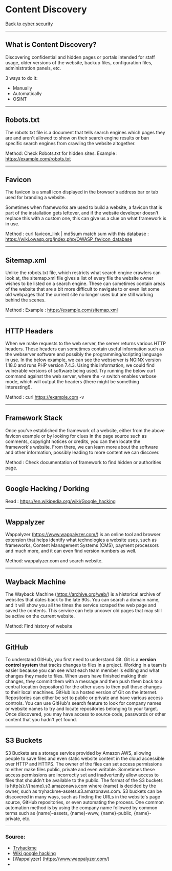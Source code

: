 # Content Discovery
[Back to cyber security](index.md)
- --
##  What is Content Discovery?
Discovering confidential and hidden pages or portals intended for staff usage, older versions of the website, backup files, configuration files, administration panels, etc.

3 ways to do it:
- Manually
- Automatically
- OSINT

- --
## Robots.txt
The robots.txt file is a document that tells search engines which pages they are and aren't allowed to show on their search engine results or ban specific search engines from crawling the website altogether. 

Method:
Check Robots.txt for hidden sites. 
Example : https://example.com/robots.txt
- --
## Favicon
The favicon is a small icon displayed in the browser's address bar or tab used for branding a website.

Sometimes when frameworks are used to build a website, a favicon that is part of the installation gets leftover, and if the website developer doesn't replace this with a custom one, this can give us a clue on what framework is in use. 

Method :
curl favicon_link | md5sum
match sum with this database : https://wiki.owasp.org/index.php/OWASP_favicon_database

- --
## Sitemap.xml

Unlike the robots.txt file, which restricts what search engine crawlers can look at, the sitemap.xml file gives a list of every file the website owner wishes to be listed on a search engine. These can sometimes contain areas of the website that are a bit more difficult to navigate to or even list some old webpages that the current site no longer uses but are still working behind the scenes.

Method :
Example : https://example.com/sitemap.xml
- --
## HTTP Headers
When we make requests to the web server, the server returns various HTTP headers. These headers can sometimes contain useful information such as the webserver software and possibly the programming/scripting language in use. In the below example, we can see the webserver is NGINX version 1.18.0 and runs PHP version 7.4.3. Using this information, we could find vulnerable versions of software being used. Try running the below curl command against the web server, where the -v switch enables verbose mode, which will output the headers (there might be something interesting!).

Method :
curl https://example.com -v
- --
## Framework Stack

Once you've established the framework of a website, either from the above favicon example or by looking for clues in the page source such as comments, copyright notices or credits, you can then locate the framework's website. From there, we can learn more about the software and other information, possibly leading to more content we can discover.

Method :
Check documentation of framework to find hidden or authorities page.
- --
## Google Hacking / Dorking
Read : https://en.wikipedia.org/wiki/Google_hacking
- --
## Wappalyzer

Wappalyzer (https://www.wappalyzer.com/) is an online tool and browser extension that helps identify what technologies a website uses, such as frameworks, Content Management Systems (CMS), payment processors and much more, and it can even find version numbers as well.
 
 Method:
 wappalyzer.com and search website.
- --
## Wayback Machine

The Wayback Machine (https://archive.org/web/) is a historical archive of websites that dates back to the late 90s. You can search a domain name, and it will show you all the times the service scraped the web page and saved the contents. This service can help uncover old pages that may still be active on the current website.

Method:
Find history of website
- --
## GitHub

To understand GitHub, you first need to understand Git. Git is a **version control system** that tracks changes to files in a project. Working in a team is easier because you can see what each team member is editing and what changes they made to files. When users have finished making their changes, they commit them with a message and then push them back to a central location (repository) for the other users to then pull those changes to their local machines. GitHub is a hosted version of Git on the internet. Repositories can either be set to public or private and have various access controls. You can use GitHub's search feature to look for company names or website names to try and locate repositories belonging to your target. Once discovered, you may have access to source code, passwords or other content that you hadn't yet found.

- --
## S3 Buckets
S3 Buckets are a storage service provided by Amazon AWS, allowing people to save files and even static website content in the cloud accessible over HTTP and HTTPS. The owner of the files can set access permissions to either make files public, private and even writable. Sometimes these access permissions are incorrectly set and inadvertently allow access to files that shouldn't be available to the public. The format of the S3 buckets is http(s)://{name}.s3.amazonaws.com where {name} is decided by the owner, such as tryhackme-assets.s3.amazonaws.com. S3 buckets can be discovered in many ways, such as finding the URLs in the website's page source, GitHub repositories, or even automating the process. One common automation method is by using the company name followed by common terms such as {name}-assets, {name}-www, {name}-public, {name}-private, etc.

- --
### Source:
- [Tryhackme](https://tryhackme.com/room/contentdiscovery#)
- [Wiki google hacking](https://en.wikipedia.org/wiki/Google_hacking)
- [Wappalyzer] (https://www.wappalyzer.com/)
- 